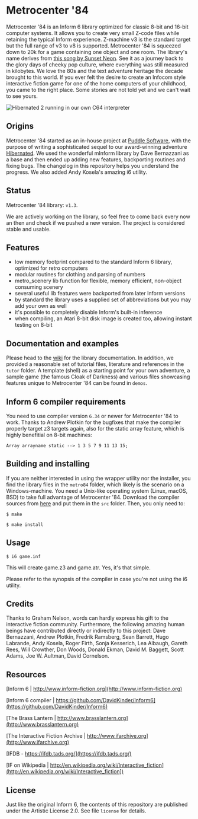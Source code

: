 
# Metrocenter '84

Metrocenter '84 is an Inform 6 library optimized for classic 8-bit and 16-bit computer systems. It allows you to create very small Z-code files while retaining the typical Inform experience. Z-machine v3 is the standard target but the full range of v3 to v8 is supported. Metrocenter '84 is squeezed down to 20k for a game containing one object and one room. The library's name derives from [this song by Sunset Neon](https://www.youtube.com/watch?v=wKK4HIkepuY). See it as a journey back to the glory days of cheeky pop culture, where everything was still measured in kilobytes. We love the 80s and the text adventure heritage the decade brought to this world. If you ever felt the desire to create an Infocom style interactive fiction game for one of the home computers of your childhood, you came to the right place. Some stories are not told yet and we can't wait to see yours.

![Hibernated 2 running in our own C64 interpreter](https://p196.p4.n0.cdn.getcloudapp.com/items/Apujqlg7/hibernated2_screen_metro84.png "Hibernated 2 running in our own C64 interpreter")

## Origins

Metrocenter '84 started as an in-house project at [Puddle Software](http://puddlesoft.net/), with the purpose of writing a sophisticated sequel to our award-winning adventure [Hibernated](https://8bitgames.itch.io/hibernated1). We used the wonderful mInform library by Dave Bernazzani as a base and then ended up adding new features, backporting routines and fixing bugs. The changelog in this repository helps you understand the progress. We also added Andy Kosela's amazing i6 utility.

## Status

Metrocenter '84 library: `v1.3`.

We are actively working on the library, so feel free to come back every now an then and check if we pushed a new version. The project is considered stable and usable.

## Features

* low memory footprint compared to the standard Inform 6 library, optimized for retro computers
* modular routines for clothing and parsing of numbers
* metro_scenery lib function for flexible, memory efficient, non-object consuming scenery
* several useful lib features were backported from later Inform versions
* by standard the library uses a supplied set of abbreviations but you may add your own as well
* it's possible to completely disable Inform's built-in inference
* when compiling, an Atari 8-bit disk image is created too, allowing instant testing on 8-bit

## Documentation and examples

Please head to the [wiki](https://github.com/ByteProject/Metrocenter84/wiki) for the library documentation. In addition, we provided a reasonable set of tutorial files, literature and references in the `tutor` folder. A template (shell) as a starting point for your own adventure, a sample game (the famous Cloak of Darkness) and various files showcasing features unique to Metrocenter '84 can be found in `demos`.

## Inform 6 compiler requirements

You need to use compiler version `6.34` or newer for Metrocenter '84 to work. Thanks to Andrew Plotkin for the bugfixes that make the compiler properly target z3 targets again, also for the static array feature, which is highly benefitial on 8-bit machines:

`Array arrayname static --> 1 3 5 7 9 11 13 15;`

## Building and installing

If you are neither interested in using the wrapper utility nor the installer, you find the library files in the `metro84` folder, which likely is the scenario on a Windows-machine. You need a Unix-like operating system (Linux, macOS, BSD) to take full advantage of Metrocenter '84. Download the compiler sources from [here](https://github.com/DavidKinder/Inform6) and put them in the `src` folder. Then, you only need to:

  `$ make`
  
  `$ make install`

## Usage

  `$ i6 game.inf`

This will create game.z3 and game.atr. Yes, it's that simple.

Please refer to the synopsis of the compiler in case you're not using the i6 utility.

## Credits

Thanks to Graham Nelson, words can hardly express his gift to the interactive fiction community. Furthermore, the following amazing human beings have contributed directly or indirectly to this project: Dave Bernazzani, Andrew Plotkin, Fredrik Ramsberg, Sean Barrett, Hugo Labrande, Andy Kosela, Roger Firth, Sonja Kesserich, Lea Albaugh, Gareth Rees, Will Crowther, Don Woods, Donald Ekman, David M. Baggett, Scott Adams, Joe W. Aultman, David Cornelson.

## Resources

[Inform 6 | http://www.inform-fiction.org](http://www.inform-fiction.org)

[Inform 6 compiler | https://github.com/DavidKinder/Inform6](https://github.com/DavidKinder/Inform6)

[The Brass Lantern | http://www.brasslantern.org](http://www.brasslantern.org)

[The Interactive Fiction Archive | http://www.ifarchive.org](http://www.ifarchive.org)

[IFDB - https://ifdb.tads.org/](https://ifdb.tads.org/)

[IF on Wikipedia | http://en.wikipedia.org/wiki/Interactive_fiction](http://en.wikipedia.org/wiki/Interactive_fiction])

## License

Just like the original Inform 6, the contents of this repository are published under the Artistic License 2.0. See file `license` for details.
